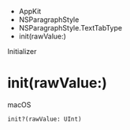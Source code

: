 

- AppKit
- NSParagraphStyle
- NSParagraphStyle.TextTabType
-  init(rawValue:) 

Initializer

# init(rawValue:)

macOS

``` source
init?(rawValue: UInt)
```

